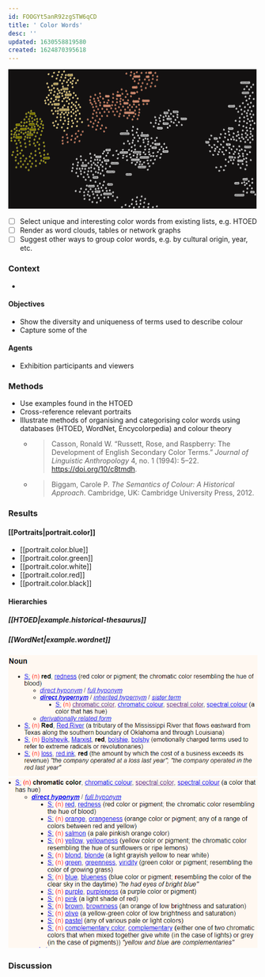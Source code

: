 ```yaml
---
id: FOOGYt5anR92zgSTW6qCD
title: ' Color Words'
desc: ''
updated: 1630558819580
created: 1624870395618
---
```


![](/assets/images/2021-08-11-16-00-04.png)

- [ ] Select unique and interesting color words from existing lists, e.g. HTOED
- [ ] Render as word clouds, tables or network graphs
- [ ] Suggest other ways to group color words, e.g. by cultural origin, year, etc.

### Context

- 

#### Objectives

- Show the diversity and uniqueness of terms used to describe colour
- Capture some of the

#### Agents

- Exhibition participants and viewers

### Methods

- Use examples found in the HTOED
- Cross-reference relevant portraits
- Illustrate methods of organising and categorising color words using databases (HTOED, WordNet, Encycolorpedia) and colour theory
  - > Casson, Ronald W. “Russett, Rose, and Raspberry: The Development of English Secondary Color Terms.” _Journal of Linguistic Anthropology_ 4, no. 1 (1994): 5–22. https://doi.org/10/c8tmdh.
  - > Biggam, Carole P. _The Semantics of Colour: A Historical Approach_. Cambridge, UK: Cambridge University Press, 2012.

### Results

#### [[Portraits|portrait.color]]

- [[portrait.color.blue]]
- [[portrait.color.green]]
- [[portrait.color.white]]
- [[portrait.color.red]]
- [[portrait.color.black]]

#### Hierarchies


##### [[HTOED|example.historical-thesaurus]]



##### [[WordNet|example.wordnet]]

![](/assets/images/2021-09-02-14-46-54.png)
![](/assets/images/2021-09-02-14-59-38.png)

### Discussion
